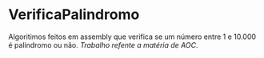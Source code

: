 # VerificaPalindromo

Algoritimos feitos em assembly que verifica se um número entre 1 e 10.000 é palindromo ou não. _Trabalho refente a matéria de AOC_.
